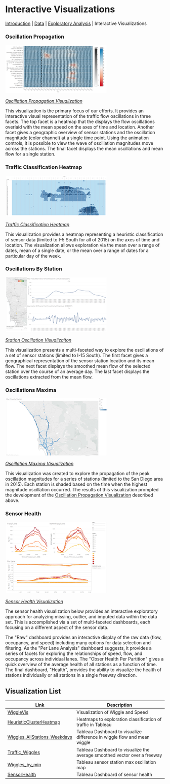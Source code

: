 Interactive Visualizations
====
[Introduction](../../) | [Data](Data.md) | [Exploratory Analysis](../../exploration/) | Interactive Visualizations

### Oscillation Propagation

[![Oscillation Propagation Visualization](../../images/vis_wiggle_small.jpg)](https://mas-dse-c6sander.github.io/DSE_Cohort2_Traffic_Capstone/cohort2/vis/WiggleVis/index.html#map_settings)

[_Oscillation Propagation Visualization_](https://mas-dse-c6sander.github.io/DSE_Cohort2_Traffic_Capstone/cohort2/vis/WiggleVis/index.html#map_settings)

This visualization is the primary focus of our efforts.  It provides an interactive visual representation of the traffic flow oscillations in three facets.  The top facet is a heatmap that the displays the flow oscillations overlaid with the mean speed on the axes of time and location.  Another facet gives a geographic overview of sensor stations and the oscillation magnitude (color channel) at a single time point.  Using the animation controls, it is possible to view the wave of oscillation magnitudes move across the stations.  The final facet displays the mean oscillations and mean flow for a single station.

### Traffic Classification Heatmap

[![Classification Heatmap](../../images/vis_cluster_small.jpg)](https://public.tableau.com/profile/josh.duclos#!/vizhome/HeuristicClusterHeatmap/TimeScrub)

[_Traffic Classification Heatmap_](https://public.tableau.com/profile/josh.duclos#!/vizhome/HeuristicClusterHeatmap/TimeScrub)

This visualization provides a heatmap representing a heuristic classification of sensor data (limited to I-5 South for all of 2015) on the axes of time and location.  The visualization allows exploration via the mean over a range of dates, mean of a single date, or the mean over a range of dates for a particular day of the week.

### Oscillations By Station

[![Oscillations By Station](../../images/vis_wiggle_weekday_small.jpg)](https://public.tableau.com/profile/miki.hardisty#!/vizhome/Wiggles_AllStations_Weekdays/Dashboard1)

[_Station Oscillation Visualizaiton_](https://public.tableau.com/profile/miki.hardisty#!/vizhome/Wiggles_AllStations_Weekdays/Dashboard1)

This visualization presents a multi-faceted way to explore the oscillations of a set of sensor stations (limited to I-15 South).  The first facet gives a geographical representation of the sensor station location and its mean flow.  The next facet displays the smoothed mean flow of the selected station over the course of an average day.  The last facet displays the oscillations extracted from the mean flow.

### Oscillations Maxima

[![Oscillation Maxima](../../images/vis_wiggles_min_small.jpg)](https://public.tableau.com/profile/cj6271#!/vizhome/wiggles_by_min/Dashboard1)

[_Oscillation Maxima Visualization_](https://public.tableau.com/profile/cj6271#!/vizhome/wiggles_by_min/Dashboard1)

This visualization was created to explore the propagation of the peak oscillation magnitudes for a series of stations (limited to the San Diego area in 2015).  Each station is shaded based on the time when the highest magnitude oscillation occurred.  The results of this visualization prompted the development of the [Oscillation Propagation Visualization](https://mas-dse-c6sander.github.io/DSE_Cohort2_Traffic_Capstone/cohort2/vis/WiggleVis/index.html#map_settings) described above.

### Sensor Health

[![Sensor Health](../../images/vis_sensor_health_small.jpg)](https://public.tableau.com/profile/chris.sanders#!/vizhome/Station_day_analysis/Story1)

[_Sensor Health Visualization_](https://public.tableau.com/profile/chris.sanders#!/vizhome/Station_day_analysis/Story1)

The sensor health visualization below provides an interactive exploratory approach for analyzing missing, outlier, and imputed data within the data set.  This is accomplished via a set of multi-faceted dashboards, each focusing on a different aspect of the sensor data.

The "Raw" dashboard provides an interactive display of the raw data (flow, occupancy, and speed) including many options for data selection and filtering.  As the "Per Lane Analysis" dashboard suggests, it provides a series of facets for exploring the relationships of speed, flow, and occupancy across individual lanes.  The "Obser Health Per Partition" gives a quick overview of the average health of all stations as a function of time.  The final dashboard, "Health", provides the ability to visualize the health of stations individually or all stations in a single freeway direction.  

## Visualization List

| Link    | Description |
|---------|-------------|
| [WiggleVis](https://mas-dse-c6sander.github.io/DSE_Cohort2_Traffic_Capstone/cohort2/vis/WiggleVis/index.html#map_settings) | Visualization of Wiggle and Speed |
| [HeuristicClusterHeatmap](https://public.tableau.com/profile/josh.duclos#!/vizhome/HeuristicClusterHeatmap/TimeScrub) | Heatmaps to exploration classification of traffic in Tableau |
| [Wiggles_AllStations_Weekdays](https://public.tableau.com/profile/miki.hardisty#!/vizhome/Wiggles_AllStations_Weekdays/Dashboard1) | Tableau Dashboard to visualize difference in wiggle flow and mean wiggle |
| [Traffic_Wiggles](https://public.tableau.com/profile/miki.hardisty#!/vizhome/traffic_wiggles/Dashboard1) | Tableau Dashboard to visualize the average smoothed vector over a freeway |
| [Wiggles_by_min](https://public.tableau.com/profile/cj6271#!/vizhome/wiggles_by_min/Dashboard1) | Tableau sensor station max oscillation map |
| [SensorHealth](https://public.tableau.com/profile/chris.sanders#!/vizhome/Station_day_analysis/Story1) | Tableau Dashboard of sensor health |
